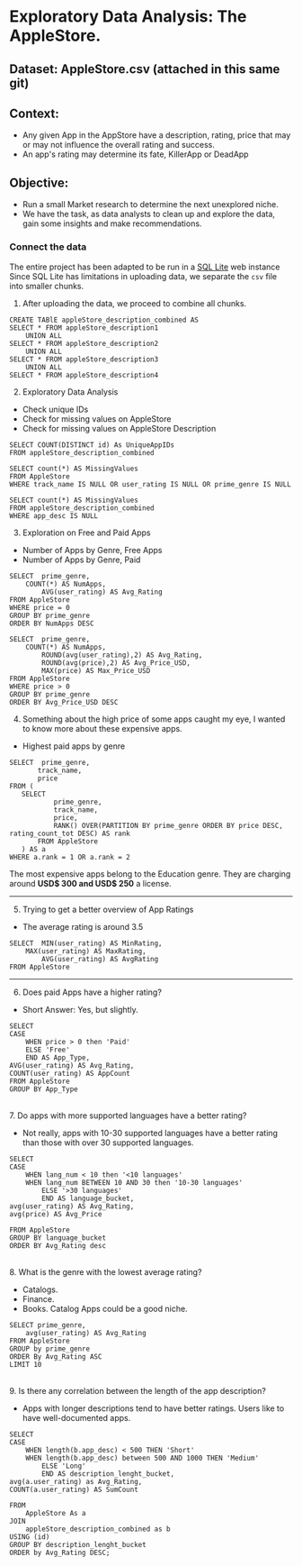 # Exploratory Data Analysis: The AppleStore.
## Dataset: AppleStore.csv (attached in this same git)
## Context: 
*  Any given App in the AppStore have a description, rating, price that may or may not influence the overall rating and success.
*  An app's rating may determine its fate, KillerApp or DeadApp

## Objective:
* Run a small Market research to determine the next unexplored niche.
* We have the task, as data analysts to clean up and explore the data, gain some insights and make recommendations.

### Connect the data
The entire project has been adapted to be run in a [SQL Lite](https://sqliteonline.com/) web instance\
Since SQL Lite has limitations in uploading data, we separate the `csv` file into smaller chunks.

1. After uploading the data, we proceed to combine all chunks.

```
CREATE TABlE appleStore_description_combined AS 
SELECT * FROM appleStore_description1
	UNION ALL
SELECT * FROM appleStore_description2
	UNION ALL
SELECT * FROM appleStore_description3
	UNION ALL
SELECT * FROM appleStore_description4
```

2. Exploratory Data Analysis
*  Check unique IDs
*  Check for missing values on AppleStore
*  Check for missing values on AppleStore Description

```
SELECT COUNT(DISTINCT id) As UniqueAppIDs
FROM appleStore_description_combined

SELECT count(*) AS MissingValues
FROM AppleStore
WHERE track_name IS NULL OR user_rating IS NULL OR prime_genre IS NULL

SELECT count(*) AS MissingValues
FROM appleStore_description_combined
WHERE app_desc IS NULL
```

3. Exploration on Free and Paid Apps
* Number of Apps by Genre, Free Apps
* Number of Apps by Genre, Paid

```
SELECT 	prime_genre,
	COUNT(*) AS NumApps,
        AVG(user_rating) AS Avg_Rating
FROM AppleStore
WHERE price = 0
GROUP BY prime_genre
ORDER BY NumApps DESC

SELECT 	prime_genre,
	COUNT(*) AS NumApps,
        ROUND(avg(user_rating),2) AS Avg_Rating,
        ROUND(avg(price),2) AS Avg_Price_USD,
        MAX(price) AS Max_Price_USD
FROM AppleStore
WHERE price > 0
GROUP BY prime_genre
ORDER BY Avg_Price_USD DESC
```

4. Something about the high price of some apps caught my eye, I wanted to know more about these expensive apps.
* Highest paid apps by genre
 ```
SELECT 	prime_genre,
      	track_name,
      	price
FROM (
  	SELECT
        	prime_genre,
          	track_name,
          	price,
          	RANK() OVER(PARTITION BY prime_genre ORDER BY price DESC, rating_count_tot DESC) AS rank
    	FROM AppleStore
 	) AS a
WHERE a.rank = 1 OR a.rank = 2
```
The most expensive apps belong to the Education genre. They are charging around **USD$ 300 and USD$ 250** a license.

---

5. Trying to get a better overview of App Ratings
* The average rating is around 3.5
```
SELECT	MIN(user_rating) AS MinRating,
	MAX(user_rating) AS MaxRating,
       	AVG(user_rating) AS AvgRating
FROM AppleStore
```
---
6. Does paid Apps have a higher rating?
* Short Answer: Yes, but slightly.
```
SELECT
CASE 
	WHEN price > 0 then 'Paid'
	ELSE 'Free'
	END AS App_Type,
AVG(user_rating) AS Avg_Rating,
COUNT(user_rating) AS AppCount
FROM AppleStore
GROUP BY App_Type
```
\
7. Do apps with more supported languages have a better rating?
* Not really, apps with 10-30 supported languages have a better rating than those with over 30 supported languages.
```
SELECT
CASE
	WHEN lang_num < 10 then '<10 languages'
	WHEN lang_num BETWEEN 10 AND 30 then '10-30 languages'
        ELSE '>30 languages'
        END AS language_bucket,
avg(user_rating) AS Avg_Rating,
avg(price) AS Avg_Price

FROM AppleStore
GROUP BY language_bucket        
ORDER BY Avg_Rating desc
```
\
8. What is the genre with the lowest average rating?
* Catalogs.
* Finance.
* Books.
Catalog Apps could be a good niche.
```
SELECT prime_genre,
	avg(user_rating) AS Avg_Rating
FROM AppleStore
GROUP by prime_genre
ORDER By Avg_Rating ASC
LIMIT 10
```
\
9. Is there any correlation between the length of the app description?
* Apps with longer descriptions tend to have better ratings. Users like to have well-documented apps.
```
SELECT
CASE
	WHEN length(b.app_desc) < 500 THEN 'Short'
	WHEN length(b.app_desc) between 500 AND 1000 THEN 'Medium'
        ELSE 'Long'
        END AS description_lenght_bucket,
avg(a.user_rating) as Avg_Rating,
COUNT(a.user_rating) AS SumCount

FROM
	AppleStore As a
JOIN
	appleStore_description_combined as b
USING (id)
GROUP BY description_lenght_bucket
ORDER by Avg_Rating DESC;
```
